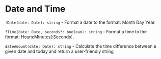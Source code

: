 # Date and Time

`fDate(date: Date): string` - Format a date to the format: Month Day Year.

`fTime(date: Date, seconds?: boolean): string` - Format a time to the format: Hours:Minutes[:Seconds].

`dateAmount(date: Date): string` - Calculate the time difference between a given date and today and return a user-friendly string